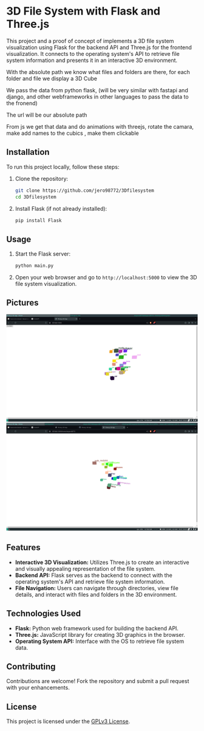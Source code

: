 # 3D File System with Flask and Three.js

This project and a proof of concept of implements a 3D file system visualization using Flask for the backend API and Three.js for the frontend visualization. It connects to the operating system's API to retrieve file system information and presents it in an interactive 3D environment.

With the absolute path we know what files and folders are there, for each folder and file we display a 3D Cube

We pass the data from python flask, (will be very similar with fastapi and django, and other webframeworks in other languages to pass the data to the fronend)

The url will be our absolute path

From js we get that data and do animations with threejs, rotate the camara, make add names to the cubics , make them clickable

## Installation

To run this project locally, follow these steps:

1. Clone the repository:
   ```bash
   git clone https://github.com/jero98772/3Dfilesystem
   cd 3Dfilesystem
   ```

2. Install Flask (if not already installed):
   ```bash
   pip install Flask
   ```

## Usage

1. Start the Flask server:
   ```bash
   python main.py
   ```

2. Open your web browser and go to `http://localhost:5000` to view the 3D file system visualization.

## Pictures


![](https://github.com/jero98772/3Dfilesystem/blob/main/pictures/2024-07-09-092439_1920x1080_scrot.png)
![](https://github.com/jero98772/3Dfilesystem/blob/main/pictures/2024-07-09-094901_1920x1080_scrot.png)

## Features

- **Interactive 3D Visualization:** Utilizes Three.js to create an interactive and visually appealing representation of the file system.
- **Backend API:** Flask serves as the backend to connect with the operating system's API and retrieve file system information.
- **File Navigation:** Users can navigate through directories, view file details, and interact with files and folders in the 3D environment.

## Technologies Used

- **Flask:** Python web framework used for building the backend API.
- **Three.js:** JavaScript library for creating 3D graphics in the browser.
- **Operating System API:** Interface with the OS to retrieve file system data.

## Contributing

Contributions are welcome! Fork the repository and submit a pull request with your enhancements.

## License

This project is licensed under the [GPLv3 License]().

